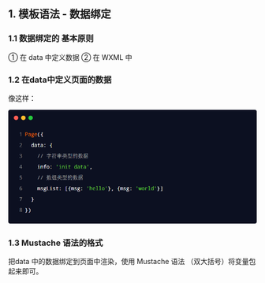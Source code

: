 ## 1. 模板语法 - 数据绑定

### 1.1 数据绑定的 基本原则

① 在 data 中定义数据
② 在 WXML 中

### 1.2 在data中定义页面的数据

像这样：

![image-20250717133940258](../../../public/image-定义data数据.png)

### 1.3 Mustache 语法的格式

把data 中的数据绑定到页面中渲染，使用 Mustache 语法 （双大括号）将变量包起来即可。


